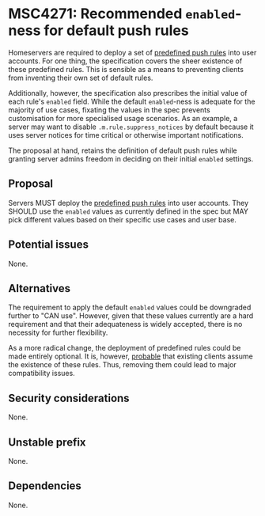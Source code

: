 # MSC4271: Recommended `enabled`-ness for default push rules

Homeservers are required to deploy a set of [predefined push rules] into user
accounts. For one thing, the specification covers the sheer existence of these
predefined rules. This is sensible as a means to preventing clients from
inventing their own set of default rules.

Additionally, however, the specification also prescribes the initial value of
each rule's `enabled` field. While the default `enabled`-ness is adequate for
the majority of use cases, fixating the values in the spec prevents
customisation for more specialised usage scenarios. As an example, a server may
want to disable `.m.rule.suppress_notices` by default because it uses server
notices for time critical or otherwise important notifications.

The proposal at hand, retains the definition of default push rules while
granting server admins freedom in deciding on their initial `enabled` settings.

## Proposal

Servers MUST deploy the [predefined push rules] into user accounts. They SHOULD
use the `enabled` values as currently defined in the spec but MAY pick different
values based on their specific use cases and user base.

## Potential issues

None.

## Alternatives

The requirement to apply the default `enabled` values could be downgraded
further to "CAN use". However, given that these values currently are a hard
requirement and that their adequateness is widely accepted, there is no
necessity for further flexibility.

As a more radical change, the deployment of predefined rules could be made
entirely optional. It is, however, [probable] that existing clients assume the
existence of these rules. Thus, removing them could lead to major compatibility
issues.

## Security considerations

None.

## Unstable prefix

None.

## Dependencies

None.

  [predefined push rules]: https://spec.matrix.org/v1.13/client-server-api/#predefined-rules
  [probable]: https://github.com/matrix-org/synapse/issues/9325#issuecomment-1285895341

